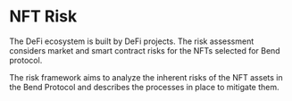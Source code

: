# NFT Risk

The DeFi ecosystem is built by DeFi projects. The risk assessment considers market and smart contract risks for the NFTs selected for Bend protocol.&#x20;

The risk framework aims to analyze the inherent risks of the NFT assets in the Bend Protocol and describes the processes in place to mitigate them.
